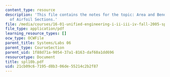 ```yaml
---
content_type: resource
description: 'This file contains the notes for the topic: Area and Bending Inertia
  of Airfoil Sections.'
file: /media/courses/16-01-unified-engineering-i-ii-iii-iv-fall-2005-spring-2006/21cb09c67195d8b306de55214c2b2f87_spl10b.pdf
file_type: application/pdf
learning_resource_types: []
ocw_type: OCWFile
parent_title: Systems/Labs 06
parent_type: CourseSection
parent_uid: 1f88d71a-9054-37a1-8163-daf60a1dd696
resourcetype: Document
title: spl10b.pdf
uid: 21cb09c6-7195-d8b3-06de-55214c2b2f87
---
```

